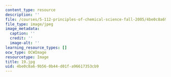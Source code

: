 ```yaml
---
content_type: resource
description: ''
file: /courses/5-112-principles-of-chemical-science-fall-2005/4be0c8a69b560b44d01fa96617353cb9_19.jpg
file_type: image/jpeg
image_metadata:
  caption: ''
  credit: ''
  image-alt: ''
learning_resource_types: []
ocw_type: OCWImage
resourcetype: Image
title: 19.jpg
uid: 4be0c8a6-9b56-0b44-d01f-a96617353cb9
---
```

